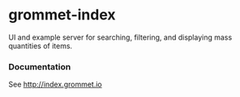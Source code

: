 # grommet-index
UI and example server for searching, filtering, and displaying mass quantities of items.

### Documentation

See http://index.grommet.io
